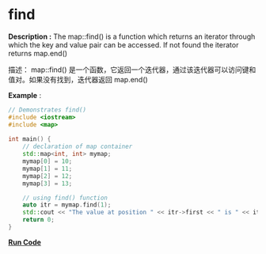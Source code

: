 # find

**Description :** The map::find() is a function which returns an iterator through which the key and value pair can be accessed. If not found the iterator returns map.end() 

描述： map::find() 是一个函数，它返回一个迭代器，通过该迭代器可以访问键和值对。如果没有找到，迭代器返回 map.end()

**Example** :

```cpp
// Demonstrates find() 
#include <iostream>
#include <map> 
  
int main() { 
    // declaration of map container
    std::map<int, int> mymap;
    mymap[0] = 10;
    mymap[1] = 11; 
    mymap[2] = 12; 
    mymap[3] = 13; 

    // using find() function
    auto itr = mymap.find(1);
    std::cout << "The value at position " << itr->first << " is " << itr->second << "\n";
    return 0; 
} 
```
**[Run Code](https://rextester.com/TNMP46907)**

